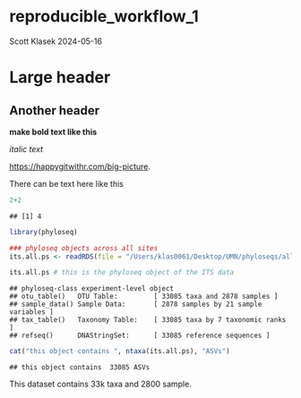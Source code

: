 reproducible_workflow_1
================
Scott Klasek
2024-05-16

# Large header

## Another header

**make bold text like this**

*italic text*

<https://happygitwithr.com/big-picture>.

There can be text here like this

``` r
2+2
```

    ## [1] 4

``` r
library(phyloseq)

### phyloseq objects across all sites
its.all.ps <- readRDS(file = "/Users/klas0061/Desktop/UMN/phyloseqs/all_obj1_by_site/all.ITS.ps")

its.all.ps # this is the phyloseq object of the ITS data
```

    ## phyloseq-class experiment-level object
    ## otu_table()   OTU Table:         [ 33085 taxa and 2878 samples ]
    ## sample_data() Sample Data:       [ 2878 samples by 21 sample variables ]
    ## tax_table()   Taxonomy Table:    [ 33085 taxa by 7 taxonomic ranks ]
    ## refseq()      DNAStringSet:      [ 33085 reference sequences ]

``` r
cat("this object contains ", ntaxa(its.all.ps), "ASVs")
```

    ## this object contains  33085 ASVs

This dataset contains 33k taxa and 2800 sample.
